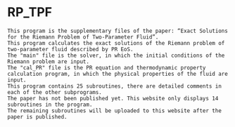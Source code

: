 # RP_TPF
    This program is the supplementary files of the paper: “Exact Solutions for the Riemann Problem of Two-Parameter Fluid”.
    This program calculates the exact solutions of the Riemann problem of two-parameter fluid described by PR EoS.
    The "main" file is the solver, in which the initial conditions of the Riemann problem are input.
    The "cal_PR" file is the PR equation and thermodynamic property calculation program, in which the physical properties of the fluid are input.
    This program contains 25 subroutines, there are detailed comments in each of the other subprograms. 
    The paper has not been published yet. This website only displays 14 subroutines in the program. 
    The remaining subroutines will be uploaded to this website after the paper is published.
